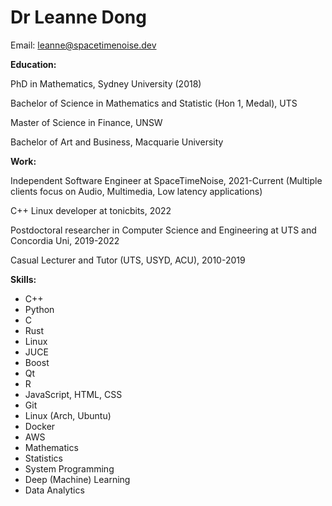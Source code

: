 # Dr Leanne Dong

Email: leanne@spacetimenoise.dev

**Education:**

PhD in Mathematics, Sydney University (2018)

Bachelor of Science in Mathematics and Statistic (Hon 1, Medal), UTS

Master of Science in Finance, UNSW

Bachelor of Art and Business, Macquarie University


**Work:**

Independent Software Engineer at SpaceTimeNoise, 2021-Current (Multiple clients focus on Audio, Multimedia, Low latency applications)

C++ Linux developer at tonicbits, 2022

Postdoctoral researcher in Computer Science and Engineering at UTS and Concordia Uni, 2019-2022

Casual Lecturer and Tutor (UTS, USYD, ACU), 2010-2019


**Skills:**

- C++
- Python
- C
- Rust
- Linux
- JUCE
- Boost
- Qt
- R
- JavaScript, HTML, CSS
- Git
- Linux (Arch, Ubuntu)
- Docker
- AWS
- Mathematics
- Statistics
- System Programming
- Deep (Machine) Learning
- Data Analytics
